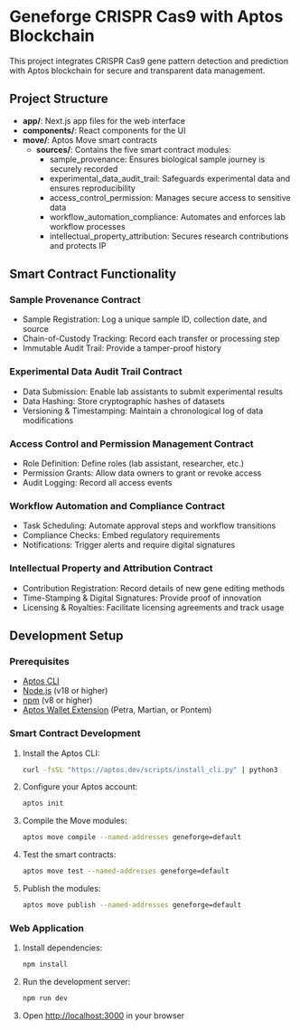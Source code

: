 # Geneforge CRISPR Cas9 with Aptos Blockchain

This project integrates CRISPR Cas9 gene pattern detection and prediction with Aptos blockchain for secure and transparent data management.

## Project Structure
- **app/**: Next.js app files for the web interface
- **components/**: React components for the UI
- **move/**: Aptos Move smart contracts
  - **sources/**: Contains the five smart contract modules:
    - sample_provenance: Ensures biological sample journey is securely recorded
    - experimental_data_audit_trail: Safeguards experimental data and ensures reproducibility
    - access_control_permission: Manages secure access to sensitive data
    - workflow_automation_compliance: Automates and enforces lab workflow processes
    - intellectual_property_attribution: Secures research contributions and protects IP

## Smart Contract Functionality

### Sample Provenance Contract
- Sample Registration: Log a unique sample ID, collection date, and source
- Chain-of-Custody Tracking: Record each transfer or processing step
- Immutable Audit Trail: Provide a tamper-proof history

### Experimental Data Audit Trail Contract
- Data Submission: Enable lab assistants to submit experimental results
- Data Hashing: Store cryptographic hashes of datasets
- Versioning & Timestamping: Maintain a chronological log of data modifications

### Access Control and Permission Management Contract
- Role Definition: Define roles (lab assistant, researcher, etc.)
- Permission Grants: Allow data owners to grant or revoke access
- Audit Logging: Record all access events

### Workflow Automation and Compliance Contract
- Task Scheduling: Automate approval steps and workflow transitions
- Compliance Checks: Embed regulatory requirements
- Notifications: Trigger alerts and require digital signatures

### Intellectual Property and Attribution Contract
- Contribution Registration: Record details of new gene editing methods
- Time-Stamping & Digital Signatures: Provide proof of innovation
- Licensing & Royalties: Facilitate licensing agreements and track usage

## Development Setup

### Prerequisites
- [Aptos CLI](https://aptos.dev/tools/aptos-cli/install-cli/)
- [Node.js](https://nodejs.org/) (v18 or higher)
- [npm](https://www.npmjs.com/) (v8 or higher)
- [Aptos Wallet Extension](https://petra.app/) (Petra, Martian, or Pontem)

### Smart Contract Development
1. Install the Aptos CLI:
   ```bash
   curl -fsSL "https://aptos.dev/scripts/install_cli.py" | python3
   ```

2. Configure your Aptos account:
   ```bash
   aptos init
   ```

3. Compile the Move modules:
   ```bash
   aptos move compile --named-addresses geneforge=default
   ```

4. Test the smart contracts:
   ```bash
   aptos move test --named-addresses geneforge=default
   ```

5. Publish the modules:
   ```bash
   aptos move publish --named-addresses geneforge=default
   ```

### Web Application
1. Install dependencies:
   ```bash
   npm install
   ```

2. Run the development server:
   ```bash
   npm run dev
   ```

3. Open [http://localhost:3000](http://localhost:3000) in your browser 